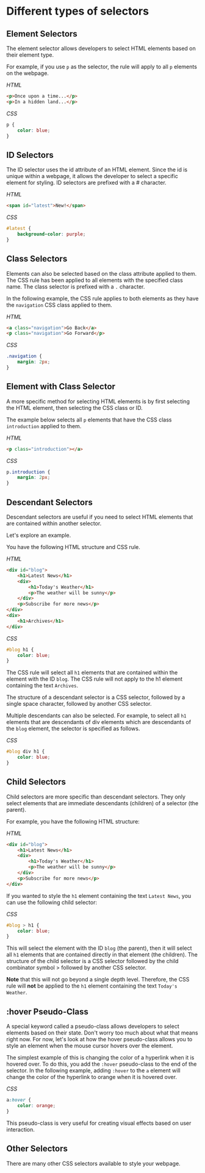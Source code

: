 # Different types of selectors

## Element Selectors

The element selector allows developers to select HTML elements based on their element type.

For example, if you use `p` as the selector, the rule will apply to all `p` elements on the webpage.

_HTML_

```html
<p>Once upon a time...</p>
<p>In a hidden land...</p>
```

_CSS_

```css
p { 
    color: blue; 
}​
```

## ID Selectors

The ID selector uses the id attribute of an HTML element. Since the id is unique within a webpage, it allows the developer to select a specific element for styling. ID selectors are prefixed with a # character.

_HTML_

```html
​<span id="latest">New!</span>
```

_CSS_

```css
#latest { 
    background-color: purple; 
}​​
```

## Class Selectors

Elements can also be selected based on the class attribute applied to them. The CSS rule has been applied to all elements with the specified class name. The class selector is prefixed with a `.` character.

In the following example, the CSS rule applies to both elements as they have the `navigation` CSS class applied to them.

_HTML_

```html
​<a class="navigation">Go Back</a>
​<p class="navigation">Go Forward</p>
```

_CSS_

```css
.navigation { 
    margin: 2px;
}​​
```

## Element with Class Selector

A more specific method for selecting HTML elements is by first selecting the HTML element, then selecting the CSS class or ID.

The example below selects all `p` elements that have the CSS class `introduction` applied to them.

_HTML_

```html
<p class="introduction"></a>
```

_CSS_

```css
p.introduction { 
    margin: 2px;
}​​
```

## Descendant Selectors

Descendant selectors are useful if you need to select HTML elements that are contained within another selector.

Let's explore an example.

You have the following HTML structure and CSS rule.

_HTML_

```html
<div id="blog">
    <h1>Latest News</h1>
    <div>
        <h1>Today's Weather</h1>
        <p>The weather will be sunny</p>
    </div>
    <p>Subscribe for more news</p>
</div>
<div>
    <h1>Archives</h1>
</div>
```

_CSS_

```css
#blog h1​ {
    color: blue;
}
```

The CSS rule will select all `h1` elements that are contained within the element with the ID `blog`. The CSS rule will not apply to the h1 element containing the text `Archives`.

The structure of a descendant selector is a CSS selector, followed by a single space character, followed by another CSS selector.

Multiple descendants can also be selected. For example, to select all `h1` elements that are descendants of div elements which are descendants of the `blog` element, the selector is specified as follows.

_CSS_

```css
#blog div h1​ {
    color: blue;
}
```

## Child Selectors

Child selectors are more specific than descendant selectors. They only select elements that are immediate descendants (children) of a selector (the parent).

For example, you have the following HTML structure:

_HTML_

```html
<div id="blog">
    <h1>Latest News</h1>
    <div>
        <h1>Today's Weather</h1>
        <p>The weather will be sunny</p>
    </div>
    <p>Subscribe for more news</p>
</div>
```

If you wanted to style the `h1` element containing the text `Latest News`, you can use the following child selector:

_CSS_

```css
#blog > h1​ {
    color: blue;
}
```

This will select the element with the ID `blog` (the parent), then it will select all `h1` elements that are contained directly in that element (the children). The structure of the child selector is a CSS selector followed by the child combinator symbol > followed by another CSS selector.

__Note__ that this will not go beyond a single depth level. Therefore, the CSS rule will __not__ be applied to the `h1` element containing the text `Today's Weather`.

## :hover Pseudo-Class

A special keyword called a pseudo-class allows developers to select elements based on their state. Don't worry too much about what that means right now. For now, let's look at how the hover pseudo-class allows you to style an element when the mouse cursor hovers over the element.

The simplest example of this is changing the color of a hyperlink when it is hovered over. To do this, you add the `:hover` pseudo-class to the end of the selector. In the following example, adding `:hover` to the `a` element will change the color of the hyperlink to orange when it is hovered over.

_CSS_

```css
a:hover {
    color: orange;
}
```

This pseudo-class is very useful for creating visual effects based on user interaction.

## Other Selectors

There are many other CSS selectors available to style your webpage.
